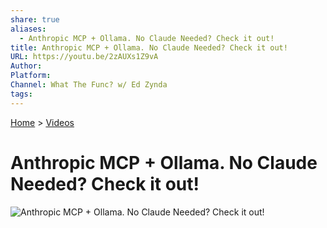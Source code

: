 ```yaml
---
share: true
aliases:
  - Anthropic MCP + Ollama. No Claude Needed? Check it out!
title: Anthropic MCP + Ollama. No Claude Needed? Check it out!
URL: https://youtu.be/2zAUXs1Z9vA
Author: 
Platform: 
Channel: What The Func? w/ Ed Zynda
tags: 
---
```

[Home](../index.md) > [Videos](./index.md)  
# Anthropic MCP + Ollama. No Claude Needed? Check it out!  
![Anthropic MCP + Ollama. No Claude Needed? Check it out!](https://youtu.be/2zAUXs1Z9vA)  
